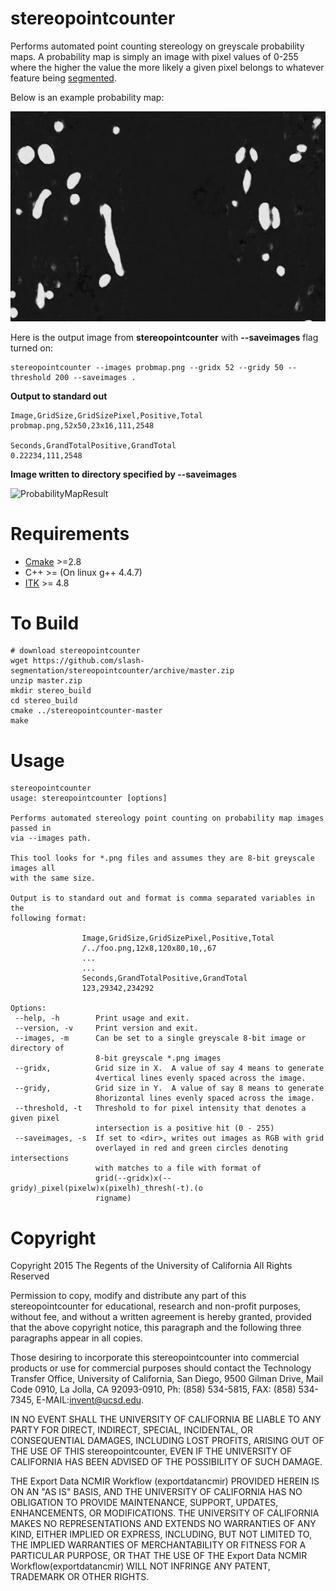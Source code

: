 [cmake]: http://www.cmake.org/
[itk]: http://www.itk.org/
[segmentation]: https://en.wikipedia.org/wiki/Image_segmentation

# stereopointcounter
Performs automated point counting stereology on greyscale probability maps.  A probability map
is simply an image with pixel values of 0-255 where the higher the value the more likely a given
pixel belongs to whatever feature being [segmented][segmentation].

Below is an example probability map:

![ProbabilityMap](images/probmap.png)

Here is the output image from **stereopointcounter** with **--saveimages** flag turned
on:

    stereopointcounter --images probmap.png --gridx 52 --gridy 50 --threshold 200 --saveimages .
    
**Output to standard out**

    Image,GridSize,GridSizePixel,Positive,Total
    probmap.png,52x50,23x16,111,2548

    Seconds,GrandTotalPositive,GrandTotal
    0.22234,111,2548

**Image written to directory specified by --saveimages**

![ProbabilityMapResult](grid52x50_pixel23x16_thresh200.probmap.png) 


Requirements
============

* [Cmake][cmake] >=2.8
* C++ >= (On linux g++ 4.4.7)
* [ITK][itk] >= 4.8 

To Build
========

    # download stereopointcounter
    wget https://github.com/slash-segmentation/stereopointcounter/archive/master.zip
    unzip master.zip
    mkdir stereo_build
    cd stereo_build
    cmake ../stereopointcounter-master
    make

Usage
=====
    stereopointcounter
    usage: stereopointcounter [options]

    Performs automated stereology point counting on probability map images passed in
    via --images path. 

    This tool looks for *.png files and assumes they are 8-bit greyscale images all
    with the same size.

    Output is to standard out and format is comma separated variables in the
    following format:

                    Image,GridSize,GridSizePixel,Positive,Total
                    /../foo.png,12x8,120x80,10,,67
                    ...
                    ...
                    Seconds,GrandTotalPositive,GrandTotal
                    123,29342,234292

    Options:
     --help, -h        Print usage and exit.
     --version, -v     Print version and exit.
     --images, -m      Can be set to a single greyscale 8-bit image or directory of
                       8-bit greyscale *.png images
     --gridx,          Grid size in X.  A value of say 4 means to generate
                       4vertical lines evenly spaced across the image.
     --gridy,          Grid size in Y.  A value of say 8 means to generate
                       8horizontal lines evenly spaced across the image.
     --threshold, -t   Threshold to for pixel intensity that denotes a given pixel
                       intersection is a positive hit (0 - 255)
     --saveimages, -s  If set to <dir>, writes out images as RGB with grid
                       overlayed in red and green circles denoting intersections
                       with matches to a file with format of
                       grid(--gridx)x(--gridy)_pixel(pixelw)x(pixelh)_thresh(-t).(o
                       rigname)


    
Copyright
=========

Copyright 2015 The Regents of the University of California All Rights Reserved

Permission to copy, modify and distribute any part of this stereopointcounter for educational, research and non-profit purposes, without fee, and without a written agreement is hereby granted, provided that the above copyright notice, this paragraph and the following three paragraphs appear in all copies.

Those desiring to incorporate this stereopointcounter into commercial products or use for commercial purposes should contact the Technology Transfer Office, University of California, San Diego, 9500 Gilman Drive, Mail Code 0910, La Jolla, CA 92093-0910, Ph: (858) 534-5815, FAX: (858) 534-7345, E-MAIL:invent@ucsd.edu.

IN NO EVENT SHALL THE UNIVERSITY OF CALIFORNIA BE LIABLE TO ANY PARTY FOR DIRECT, INDIRECT, SPECIAL, INCIDENTAL, OR CONSEQUENTIAL DAMAGES, INCLUDING LOST PROFITS, ARISING OUT OF THE USE OF THIS stereopointcounter, EVEN IF THE UNIVERSITY OF CALIFORNIA HAS BEEN ADVISED OF THE POSSIBILITY OF SUCH DAMAGE.

THE Export Data NCMIR Workflow (exportdatancmir) PROVIDED HEREIN IS ON AN "AS IS" BASIS, AND THE UNIVERSITY OF CALIFORNIA HAS NO OBLIGATION TO PROVIDE MAINTENANCE, SUPPORT, UPDATES, ENHANCEMENTS, OR MODIFICATIONS.  THE UNIVERSITY OF CALIFORNIA MAKES NO REPRESENTATIONS AND EXTENDS NO WARRANTIES OF ANY KIND, EITHER IMPLIED OR EXPRESS, INCLUDING, BUT NOT LIMITED TO, THE IMPLIED WARRANTIES OF MERCHANTABILITY OR FITNESS FOR A PARTICULAR PURPOSE, OR THAT THE USE OF THE Export Data NCMIR Workflow(exportdatancmir) WILL NOT INFRINGE ANY PATENT, TRADEMARK OR OTHER RIGHTS.
